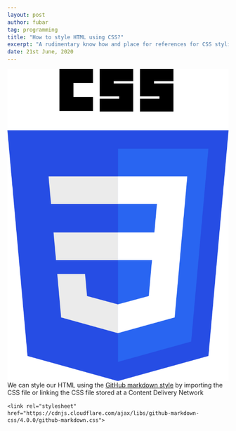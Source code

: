 ```yaml
---
layout: post
author: fubar
tag: programming
title: "How to style HTML using CSS?"
excerpt: "A rudimentary know how and place for references for CSS styling"
date: 21st June, 2020
---
```


<img
    src="/assets/images/CSS/CSS3_logo_and_wordmark.svg"
    alt="CSS-logo"
    align = left
/>


We can style our HTML using the [GitHub markdown style](https://github.com/sindresorhus/github-markdown-css) by importing the CSS file or linking the CSS file stored at a Content Delivery Network

    <link rel="stylesheet" href="https://cdnjs.cloudflare.com/ajax/libs/github-markdown-css/4.0.0/github-markdown.css">
